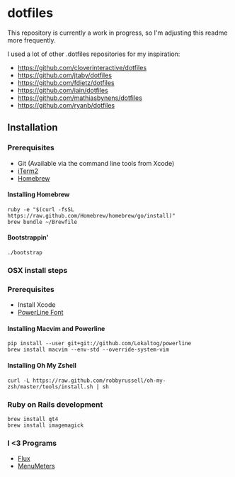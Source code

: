 dotfiles
========

This repository is currently a work in progress, so I'm adjusting this readme more frequently.

I used a lot of other .dotfiles repositories for my inspiration:
* https://github.com/cloverinteractive/dotfiles
* https://github.com/jtaby/dotfiles
* https://github.com/fdietz/dotfiles
* https://github.com/iain/dotfiles
* https://github.com/mathiasbynens/dotfiles
* https://github.com/ryanb/dotfiles

## Installation

### Prerequisites

* Git (Available via the command line tools from Xcode)
* [iTerm2](http://www.iterm2.com/)
* [Homebrew](http://mxcl.github.io/homebrew/)

#### Installing Homebrew

    ruby -e "$(curl -fsSL https://raw.github.com/Homebrew/homebrew/go/install)"
    brew bundle ~/Brewfile
    
#### Bootstrappin'

    ./bootstrap
    
### OSX install steps

### Prerequisites

* Install Xcode
* [PowerLine Font](https://github.com/Lokaltog/powerline-fonts/)

#### Installing Macvim and Powerline

    pip install --user git+git://github.com/Lokaltog/powerline
    brew install macvim --env-std --override-system-vim
    
#### Installing Oh My Zshell

    curl -L https://raw.github.com/robbyrussell/oh-my-zsh/master/tools/install.sh | sh

### Ruby on Rails development

    brew install qt4
    brew install imagemagick
    
### I <3 Programs
* [Flux](http://justgetflux.com/)
* [MenuMeters](http://www.ragingmenace.com/software/menumeters/)
